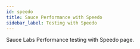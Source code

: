 ```yaml
---
id: speedo
title: Sauce Performance with Speedo
sidebar_label: Testing with Speedo
---
```


Sauce Labs Performance testing with Speedo page.